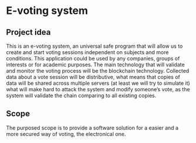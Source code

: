 # E-voting system

## Project idea

This is an e-voting system, an universal safe program that will allow us to create and start voting sessions independent on subjects and more conditions. 
This application could be used by any companies, groups of interests or for academic purposes. 
The main technology that will validate and monitor the voting process will be the blockchain technology. Collected data about a vote session will be distributive, what means that copies of data will be shared across multiple servers (at least we will try to simulate it) what will make hard to attack the system and modify someone’s vote, as the system will validate the chain comparing to all existing copies. 

## Scope

The purposed scope is to provide a software solution for a easier and a more secured way of voting, the electronical one.
